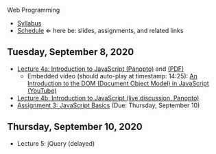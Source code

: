 Web Programming


- [Syllabus](syllabus.md)
- [Schedule](schedule.md)   &lArr; here be: slides, assignments, and related links

## Tuesday, September 8, 2020

- [Lecture 4a: Introduction to JavaScript (Panopto)](https://rochester.hosted.panopto.com/Panopto/Pages/Viewer.aspx?id=8e6226cc-4f8c-470b-bf1d-ac2f0115a070) and [(PDF)](04-intro-to-javascript/javascript.pdf)
  - Embedded video (should auto-play at timestamp: 14:25): [An Introduction to the DOM (Document Object Model) in JavaScript (YouTube)](https://www.youtube.com/watch?v=l-0nPnSvbX8&feature=youtu.be&t=4)
- [Lecture 4b: Introduction to JavaScript (live discussion, Panopto)](https://rochester.hosted.panopto.com/Panopto/Pages/Viewer.aspx?id=31f16bbd-5da7-4eb5-b27a-ac3001600080)
- [Assignment 3: JavaScript Basics](assignment03-javascript-basics/instructions.md) (Due: Thursday, September 10) 

## Thursday, September 10, 2020

- Lecture 5: jQuery (delayed)